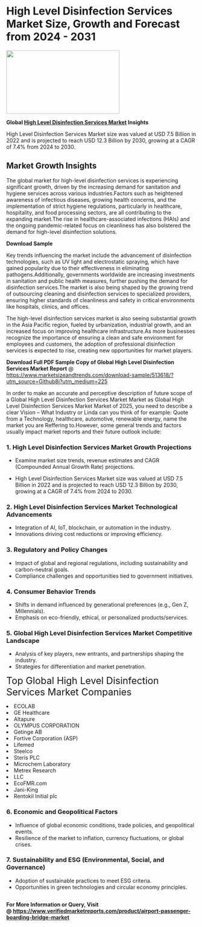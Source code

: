 <H1>High Level Disinfection Services Market Size, Growth and Forecast from 2024 - 2031</H1><img class="aligncenter size-medium wp-image-584254" src="https://thirdeyenews.in/wp-content/uploads/2024/09/Global-Market-Research-300x168.jpeg" alt="" width="300" height="168" /><p><strong>Global&nbsp;<a href="https://www.marketsizeandtrends.com/download-sample/513618/?utm_source=Github8j?utm_medium=225">High Level Disinfection Services Market</a> Insights</strong></p><p>High Level Disinfection Services Market size was valued at USD 7.5 Billion in 2022 and is projected to reach USD 12.3 Billion by 2030, growing at a CAGR of 7.4% from 2024 to 2030.</p><p><h2>Market Growth Insights</h2> <p>The global market for high-level disinfection services is experiencing significant growth, driven by the increasing demand for sanitation and hygiene services across various industries.Factors such as heightened awareness of infectious diseases, growing health concerns, and the implementation of strict hygiene regulations, particularly in healthcare, hospitality, and food processing sectors, are all contributing to the expanding market.The rise in healthcare-associated infections (HAIs) and the ongoing pandemic-related focus on cleanliness has also bolstered the demand for high-level disinfection solutions.</p> <p><strong>Download Sample</strong></p> <p>Key trends influencing the market include the advancement of disinfection technologies, such as UV light and electrostatic spraying, which have gained popularity due to their effectiveness in eliminating pathogens.Additionally, governments worldwide are increasing investments in sanitation and public health measures, further pushing the demand for disinfection services.The market is also being shaped by the growing trend of outsourcing cleaning and disinfection services to specialized providers, ensuring higher standards of cleanliness and safety in critical environments like hospitals, clinics, and offices.</p> <p>The high-level disinfection services market is also seeing substantial growth in the Asia Pacific region, fueled by urbanization, industrial growth, and an increased focus on improving healthcare infrastructure.As more businesses recognize the importance of ensuring a clean and safe environment for employees and customers, the adoption of professional disinfection services is expected to rise, creating new opportunities for market players.</p> <p><span class=""><strong>Download Full PDF Sample Copy of Global High Level Disinfection Services Market Report</strong> @ <a href="https://www.marketsizeandtrends.com/download-sample/513618/?utm_source=Github8j?utm_medium=225" target="_blank">https://www.marketsizeandtrends.com/download-sample/513618/?utm_source=Github8j?utm_medium=225</a></span></p><p>In order to make an accurate and perceptive description of future scope of a Global&nbsp;High Level Disinfection Services Market Market as Global&nbsp;High Level Disinfection Services Market Market of 2025, you need to describe a clear Vision &ndash; What Industry or Linda can you think of for example: Quote from a Technology, healthcare, automotive, renewable energy, name the market you are Reffering to.However, some general trends and factors usually impact market reports and their future outlook include:</p><h3>1.&nbsp;<strong>High Level Disinfection Services Market Growth Projections</strong></h3><ul><li>Examine market size trends, revenue estimates and CAGR (Compounded Annual Growth Rate) projections.</li><li><p>High Level Disinfection Services Market size was valued at USD 7.5 Billion in 2022 and is projected to reach USD 12.3 Billion by 2030, growing at a CAGR of 7.4% from 2024 to 2030.</p></li></ul><h3>2.&nbsp;<strong>High Level Disinfection Services Market Technological Advancements</strong></h3><ul><li>Integration of AI, IoT, blockchain, or automation in the industry.</li><li>Innovations driving cost reductions or improving efficiency.</li></ul><h3>3.&nbsp;<strong>Regulatory and Policy Changes</strong></h3><ul><li>Impact of global and regional regulations, including sustainability and carbon-neutral goals.</li><li>Compliance challenges and opportunities tied to government initiatives.</li></ul><h3>4.&nbsp;<strong>Consumer Behavior Trends</strong></h3><ul><li>Shifts in demand influenced by generational preferences (e.g., Gen Z, Millennials).</li><li>Emphasis on eco-friendly, ethical, or personalized products/services.</li></ul><h3>5.&nbsp;<strong>Global High Level Disinfection Services Market Competitive Landscape</strong></h3><ul><li>Analysis of key players, new entrants, and partnerships shaping the industry.</li><li>Strategies for differentiation and market penetration.</li></ul><p data-pm-slice="1 1 []"><span style="color: inherit; font-family: inherit; font-size: 25px;">Top Global High Level Disinfection Services Market Companies</span></p><div class="" data-test-id=""><p><li>ECOLAB</li><li> GE Healthcare</li><li> Altapure</li><li> OLYMPUS CORPORATION</li><li> Getinge AB</li><li> Fortive Corporation (ASP)</li><li> Lifemed</li><li> Steelco</li><li> Steris PLC</li><li> Microchem Laboratory</li><li> Metrex Research</li><li> LLC</li><li> EcoFMR.com</li><li> Jani-King</li><li> Rentokil Initial plc</li></p></div><h3>6.&nbsp;<strong>Economic and Geopolitical Factors</strong></h3><ul><li>Influence of global economic conditions, trade policies, and geopolitical events.</li><li>Resilience of the market to inflation, currency fluctuations, or global crises.</li></ul><h3>7.&nbsp;<strong>Sustainability and ESG (Environmental, Social, and Governance)</strong></h3><ul><li>Adoption of sustainable practices to meet ESG criteria.</li><li>Opportunities in green technologies and circular economy principles.</li></ul><h2><strong style="font-size: 14px;">For More Information or Query, Visit @&nbsp;</strong><a style="background-color: #ffffff; font-size: 14px;" href="https://www.marketsizeandtrends.com/report/high-level-disinfection-services-market/" target="_blank">https://www.verifiedmarketreports.com/product/airport-passenger-boarding-bridge-market</a></h2>